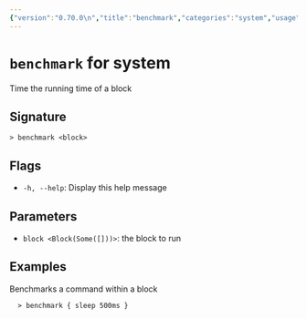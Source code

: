 ```yaml
---
{"version":"0.70.0\n","title":"benchmark","categories":"system","usage":"Time the running time of a block\n"}
---
```

<!-- THIS FILE IS GENERATED BY update_book_commands.cjs USING NUSHELL'S HELP COMMANDS.
REFRAIN FROM EDITING IT MANUALLY.-->
# <code>benchmark</code> for system

<div class='command-title'>Time the running time of a block</div>

## Signature

```> benchmark <block>```

## Flags

 * ```-h, --help```: Display this help message
## Parameters

 * ```block <Block(Some([]))>```: the block to run
## Examples

  Benchmarks a command within a block
```shell
  > benchmark { sleep 500ms }
```


